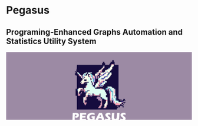 # Pegasus

## Programing-Enhanced Graphs Automation and Statistics Utility System

![pegasus_logo](https://github.com/pdrmglc/Pegasus/blob/main/capa/Imagem5.svg)

